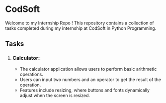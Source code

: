 <!DOCTYPE html>
<html lang="en">
<head>
  <meta charset="UTF-8">
  <meta name="viewport" content="width=device-width, initial-scale=1.0">
</head>
<body>
  <h1>CodSoft</h1>
  <p>Welcome to my Internship Repo ! This repository contains a collection of tasks completed during my internship at CodSoft in Python Programming.</p>

  <h2>Tasks</h2>
  <ol>
    <li>
      <h3>Calculator:</h3>
      <ul>
        <li>The calculator application allows users to perform basic arithmetic operations.</li>
        <li>Users can input two numbers and an operator to get the result of the operation.</li>
        <li>Features include resizing, where buttons and fonts dynamically adjust when the screen is resized.</li>
      </ul>
    </li>
  </ol>
</body>
</html>
